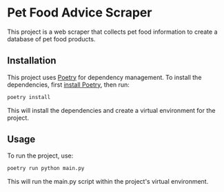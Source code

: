 # Pet Food Advice Scraper

This project is a web scraper that collects pet food information to create a database of pet food products.

## Installation

This project uses [Poetry](https://python-poetry.org/) for dependency management. To install the dependencies, first [install Poetry](https://python-poetry.org/docs/#installation), then run:

```bash
poetry install
```

This will install the dependencies and create a virtual environment for the project.

## Usage

To run the project, use:

```bash
poetry run python main.py
```

This will run the main.py script within the project's virtual environment.
